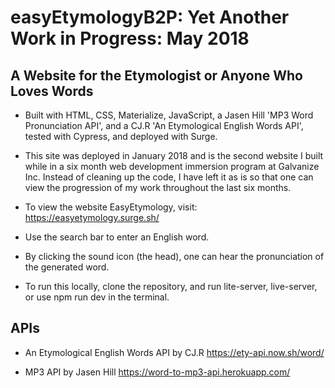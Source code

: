# easyEtymologyB2P: Yet Another Work in Progress: May 2018

## A Website for the Etymologist or Anyone Who Loves Words

* Built with HTML, CSS, Materialize, JavaScript, a Jasen Hill 'MP3 Word Pronunciation API', and a CJ.R 'An Etymological English Words API', tested with Cypress, and deployed with Surge.

* This site was deployed in January 2018 and is the second website I built while in a six month web development immersion program at Galvanize Inc. Instead of cleaning up the code, I have left it as is so that one can view the progression of my work throughout the last six months.

* To view the website EasyEtymology, visit: <https://easyetymology.surge.sh/>

* Use the search bar to enter an English word.

* By clicking the sound icon (the head), one can hear the pronunciation of the generated word.

* To run this locally, clone the repository, and run lite-server, live-server, or use npm run dev in the terminal.

## APIs

* An Etymological English Words API by CJ.R <https://ety-api.now.sh/word/>

* MP3 API by Jasen Hill <https://word-to-mp3-api.herokuapp.com/>
